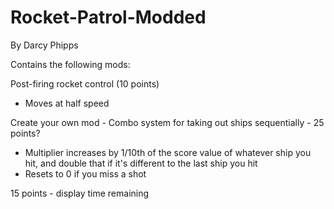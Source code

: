 # Rocket-Patrol-Modded

By Darcy Phipps

Contains the following mods:

Post-firing rocket control (10 points)
  - Moves at half speed
  
Create your own mod - Combo system for taking out ships sequentially - 25 points?
  - Multiplier increases by 1/10th of the score value of whatever ship you hit, and double that if it's different to the last ship you hit
  - Resets to 0 if you miss a shot
  
15 points - display time remaining
